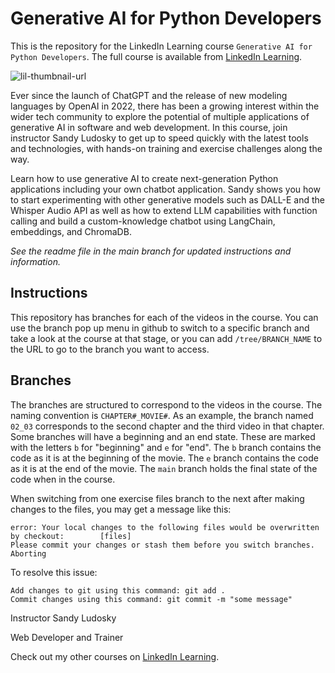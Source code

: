 # Generative AI for Python Developers
This is the repository for the LinkedIn Learning course `Generative AI for Python Developers`. The full course is available from [LinkedIn Learning][lil-course-url].

![lil-thumbnail-url]

Ever since the launch of ChatGPT and the release of new modeling languages by OpenAI in 2022, there has been a growing interest within the wider tech community to explore the potential of multiple applications of generative AI in software and web development. In this course, join instructor Sandy Ludosky to get up to speed quickly with the latest tools and technologies, with hands-on training and exercise challenges along the way.

Learn how to use generative AI to create next-generation Python applications including your own chatbot application. Sandy shows you how to start experimenting with other generative models such as DALL-E and the Whisper Audio API as well as how to extend LLM capabilities with function calling and build a custom-knowledge chatbot using LangChain, embeddings, and ChromaDB.

_See the readme file in the main branch for updated instructions and information._
## Instructions
This repository has branches for each of the videos in the course. You can use the branch pop up menu in github to switch to a specific branch and take a look at the course at that stage, or you can add `/tree/BRANCH_NAME` to the URL to go to the branch you want to access.

## Branches
The branches are structured to correspond to the videos in the course. The naming convention is `CHAPTER#_MOVIE#`. As an example, the branch named `02_03` corresponds to the second chapter and the third video in that chapter. 
Some branches will have a beginning and an end state. These are marked with the letters `b` for "beginning" and `e` for "end". The `b` branch contains the code as it is at the beginning of the movie. The `e` branch contains the code as it is at the end of the movie. The `main` branch holds the final state of the code when in the course.

When switching from one exercise files branch to the next after making changes to the files, you may get a message like this:

    error: Your local changes to the following files would be overwritten by checkout:        [files]
    Please commit your changes or stash them before you switch branches.
    Aborting

To resolve this issue:
	
    Add changes to git using this command: git add .
	Commit changes using this command: git commit -m "some message"

Instructor
Sandy Ludosky

Web Developer and Trainer

Check out my other courses on [LinkedIn Learning](https://www.linkedin.com/learning/instructors/sandy-ludosky?u=104).

[0]: # (Replace these placeholder URLs with actual course URLs)

[lil-course-url]: https://www.linkedin.com/learning/generative-ai-for-python-developers
[lil-thumbnail-url]: https://media.licdn.com/dms/image/D4D0DAQG7pjzOFAYjWA/learning-public-crop_675_1200/0/1707868438526?e=2147483647&v=beta&t=OYrT3o9Npcc2tlh50dVFk1Uv_dSOIWZqHNn2Ozrxrg4

